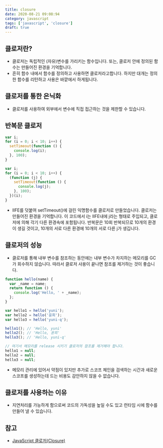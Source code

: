 ```yaml
---
title: closure
date: 2020-08-21 09:08:94
category: javascript
tags: ['javascript', 'closure']
draft: true
---
```


## 클로저란?

- 클로저는 독립적인 (자유)변수를 가리키는 함수입니다. 또는, 클로저 안에 정의된 함수는 만들어진 환경을 기억합니다.
- 흔히 함수 내에서 함수를 정의하고 사용하면 클로저라고합니다. 하지만 대개는 정의한 함수를 리턴하고 사용은 바깥에서 하게됩니다.

## 클로저를 통한 은닉화

- 클로저를 사용하여 외부에서 변수에 직접 접근하는 것을 제한할 수 있습니다.

## 반복문 클로저

```javascript
var i;
for (i = 0; i < 10; i++) {
  setTimeout(function () {
    console.log(i);
  }, 100);
}

var i;
for (i = 0; i < 10; i++) {
  (function (j) {
    setTimeout(function () {
      console.log(j);
    }, 100);
  })(i);
}
```

- IIFE를 덧붙여 setTimeout()에 걸린 익명함수를 클로저로 만들었습니다. 클로저는 만들어진 환경을 기억합니다. 이 코드에서 i는 IIFE내에 j라는 형태로 주입되고, 클로저에 의해 각기 다른 환경속에 포함됩니다. 반복문은 10회 반복되므로 10개의 환경이 생길 것이고, 10개의 서로 다른 환경에 10개의 서로 다른 j가 생깁니다.

## 클로저의 성능

- 클로저를 통해 내부 변수를 참조하는 동안에는 내부 변수가 차지하는 메모리를 GC가 회수하지 않습니다. 따라서 클로저 사용이 끝나면 참조를 제거하는 것이 좋습니다.

```javascript
function hello(name) {
  var _name = name;
  return function () {
    console.log('Hello, ' + _name);
  };
}

var hello1 = hello('yuni');
var hello2 = hello('윤희');
var hello3 = hello('yuni-q');

hello1(); // 'Hello, yuni'
hello2(); // 'Hello, 윤희'
hello3(); // 'Hello, yuni-q'

// 여기서 메모리를 release 시키기 클로저의 참조를 제거해야 합니다.
hello1 = null;
hello2 = null;
hello3 = null;
```

- 메모리 관리에 있어서 약점이 있지만 추가로 스코프 체인을 검색하는 시간과 새로운 스코프를 생성하는데 드는 비용도 감안하지 않을 수 없습니다.

## 클로저를 사용하는 이유

- 지연처리를 가능하게 함으로써 코드의 가독성을 높일 수도 있고 런타임 시에 함수를 만들어 낼 수 있습니다.

## 참고

- [JavaScript 클로저(Closure)](https://hyunseob.github.io/2016/08/30/javascript-closure/)
